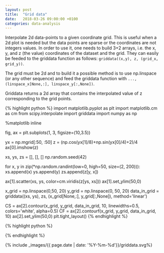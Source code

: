 ```yaml
---
layout: post
title:  "Grid data"
date:   2018-03-26 09:00:00 +0100
categories: data-analysis
---
```



Interpolate 2d data-points to a given coordinate grid. This is useful when a 2d plot is needed but the data points are sparse or the coordinates are not integers values. In order to use it, one needs to build 3+2 arrays, i.e. the x, y, and z (the value) coordinates of the dataset and the grid. They can easily be feeded to the griddata function as follows: `griddata((x,y), z, (grid_x, grid_y))`.

The grid must be 2d and to build it a possible method is to use np.linspace (or any other sequence) and feed the griddata function with `..., (linspace_x[None,:], linspace_y[:,None])`.


Griddata returns a 2d array that contains the interpolated value of z corresponding to the grid points.

{% highlight python %}
import matplotlib.pyplot as plt
import matplotlib.cm as cm
from scipy.interpolate import griddata
import numpy as np

%matplotlib inline

fig, ax = plt.subplots(1, 3, figsize=(10,3.5))


yx = np.mgrid[:50, :50]
z = (np.cos(yx[1]/8)+np.sin(yx[0]/4)+2)/4
ax[0].imshow(z)

xs, ys, zs = [], [], []
np.random.seed(42)

for x, y in zip(*np.random.randint(low=0, high=50, size=(2, 200))):
    xs.append(x)
    ys.append(y)
    zs.append(z[y, x])

ax[1].scatter(xs, ys, color=cm.viridis(z[ys, xs]))
ax[1].set_ylim(50,0)

x_grid = np.linspace(0,50, 20)
y_grid = np.linspace(0, 50, 20)
data_in_grid = griddata((xs, ys), zs, (x_grid[None,:], y_grid[:,None]), method='linear')

CS = ax[2].contour(x_grid, y_grid, data_in_grid, 10,
                    linewidths=0.5, colors='white', alpha=0.5)
CF = ax[2].contourf(x_grid, y_grid, data_in_grid, 10)
ax[2].set_ylim(50,0)
plt.tight_layout()
{% endhighlight %}



{% highlight python %}

{% endhighlight %}

{% include _images/{{ page.date | date: '%Y-%m-%d'}}/griddata.svg%}

